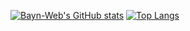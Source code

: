 [![Bayn-Web's GitHub stats](https://github-readme-stats.vercel.app/api?username=Bayn-Web)](https://github.com/Bayn-Web)
[![Top Langs](https://github-readme-stats.vercel.app/api/top-langs/?username=Bayn-Web&layout=compact)](https://github.com/Bayn-Web)
